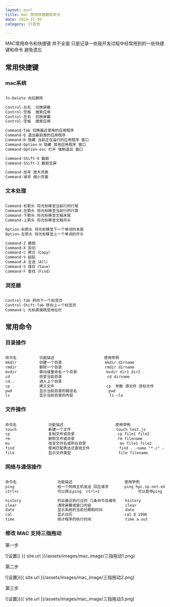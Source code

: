 ```yaml
---
layout: post
title: mac 常用快捷键和命令
date: 2014-11-30
category: IT其他

---
```


MAC常用命令和快捷键 并不全面 只是记录一些我开发过程中经常用到的一些快捷键和命令 避免遗忘

## 常用快捷键

### mac系统

```markdown

fn-Delete 向后删除

Control-左右  切换屏幕
Control-空格  搜索应用
Control-左右  切换屏幕
Control-空格  搜索应用

Command-Tab 切换最近使用的应用程序
Command-Q 退出最前面的应用程序
Command-H 隐藏 当前正在运行的应用程序 窗口
Command-Option-H 隐藏 其他应用程序 窗口
Command-Option-esc 打开 强制退出 窗口

Command-Shift-4 截取
Command-Shift-3 截取全屏

Command-加号 放大页面
Command-减号 缩小页面

```

### 文本处理

```markdown

Command-右箭头 将光标移至当前行的行尾
Command-左箭头 将光标移至当前行的行首
Command-下箭头 将光标移至文稿末尾
Command-上箭头 将光标移至文稿开头

Option-右箭头 将光标移至下一个单词的末尾
Option-左箭头 将光标移至上一个单词的开头

Command-Z 撤销
Command-X 剪切
Command-C 拷贝（Copy）
Command-V 粘贴
Command-A 全选（All）
Command-S 保存（Save）
Command-F 查找（Find）

```

### 浏览器

```markdown

Control-Tab 转向下一个标签页
Control-Shift-Tab 转向上一个标签页
Command-L 光标直接跳至地址栏

```
## 常用命令

### 目录操作

```markdown

命令名          功能描述                      使用举例
mkdir          创建一个目录                   mkdir dirname
rmdir          删除一个目录                   rmdir dirname
mvdir          移动或重命名一个目录             mvdir dir1 dir2
cd             改变当前目录                    cd dirname
cd..           进入上个目录
cp             拷贝文件                       cp  参数 源文件 目标文件
pwd            显示当前目录的路径名              pwd
ls             显示当前目录的内容                ls –la

```

### 文件操作

```markdown

命令名              功能描述                       使用举例
touch              新建一个文件                    touch test.js
cp                 复制文件或目录                   cp file1 file2
rm                 删除文件或目录                   rm filename
mv                 改变文件名或所在目录               mv file1 file2
find               使用匹配表达式查找文件             find . -name "*.c" -print
file               显示文件类型                     file filename

```

### 网络与通信操作

```markdown

命令名                  功能描述                       使用举例
ping                   给一个网络主机发送 回应请求       ping hpc.sp.net.edu.cn
ctrl+c                 可以停止ping  ctrl+z                 可以暂停ping

history                列出最近执行过的 几条命令及编号    history
clear                  清除屏幕或窗口内容               clear
date                   显示系统的当前日期和时间          date
cal                    显示日历                       cal 8 1996
time                   统计程序的执行时间               time a.out

```


### 修改 MAC 支持三指拖动

第一步

![设置]( {{ site.url }}/assets/images/mac_image/三指拖动1.png)

第二步

![设置]({{ site.url }}/assets/images/mac_image/三指拖动2.png)

第三步

![设置]({{ site.url }}/assets/images/mac_image/三指拖动3.png)


